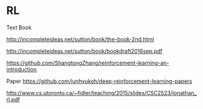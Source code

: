 # RL
Text Book

http://incompleteideas.net/sutton/book/the-book-2nd.html

http://incompleteideas.net/sutton/book/bookdraft2016sep.pdf

https://github.com/ShangtongZhang/reinforcement-learning-an-introduction

Paper
https://github.com/junhyukoh/deep-reinforcement-learning-papers



http://www.cs.utoronto.ca/~fidler/teaching/2015/slides/CSC2523/jonathan_rl.pdf
